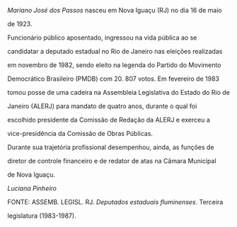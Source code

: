 

*Mariano José dos Passos* nasceu em Nova Iguaçu (RJ) no dia 16 de maio

de 1923.



Funcionário público aposentado, ingressou na vida pública ao se

candidatar a deputado estadual no Rio de Janeiro nas eleições realizadas

em novembro de 1982, sendo eleito na legenda do Partido do Movimento

Democrático Brasileiro (PMDB) com 20. 807 votos. Em fevereiro de 1983

tomou posse de uma cadeira na Assembleia Legislativa do Estado do Rio de

Janeiro (ALERJ) para mandato de quatro anos, durante o qual foi

escolhido presidente da Comissão de Redação da ALERJ e exerceu a

vice-presidência da Comissão de Obras Públicas.



Durante sua trajetória profissional desempenhou, ainda, as funções de

diretor de controle financeiro e de redator de atas na Câmara Municipal

de Nova Iguaçu.



*Luciana Pinheiro*



FONTE: ASSEMB. LEGISL. RJ. *Deputados estaduais fluminenses*. Terceira

legislatura (1983-1987).

